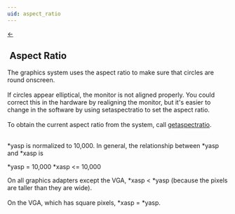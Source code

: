 ```yaml
---
uid: aspect_ratio
---
```

<a class="whitespacepre" href="#" onclick="window.history.back()"> ← </a>

## &nbsp;Aspect Ratio
The graphics system uses the aspect ratio to make sure that circles are round onscreen.<br><br>
If circles appear elliptical, the monitor is not aligned properly. You could correct this in the hardware by realigning the monitor, but it's easier to change in the software by using setaspectratio to set the aspect ratio.<br><br>
To obtain the current aspect ratio from the system, call [getaspectratio](getaspectratio.md).<br><br>

\*yasp is normalized to 10,000. In general, the relationship between *yasp and *xasp is<br>

<div class="data">
   *yasp  = 10,000
   *xasp <= 10,000
<br></div>

On all graphics adapters except the VGA, *xasp < *yasp (because the pixels are taller than they are wide).<br><br>
On the VGA, which has square pixels, *xasp = *yasp.<br>

<br>
